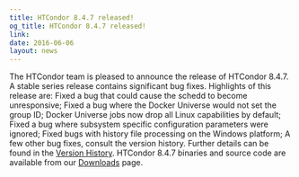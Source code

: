 ```yaml
---
title: HTCondor 8.4.7 released!
og_title: HTCondor 8.4.7 released!
link: 
date: 2016-06-06
layout: news
---
```


The HTCondor team is pleased to announce the release of HTCondor 8.4.7. A stable series release contains significant bug fixes.  Highlights of this release are: Fixed a bug that could cause the schedd to become unresponsive; Fixed a bug where the Docker Universe would not set the group ID; Docker Universe jobs now drop all Linux capabilities by default; Fixed a bug where subsystem specific configuration parameters were ignored; Fixed bugs with history file processing on the Windows platform; A few other bug fixes, consult the version history.  Further details can be found in the <a href="manual/v8.4.7/10_3Stable_Release.html">Version History</a>. HTCondor 8.4.7 binaries and source code are available from our <a href="downloads/">Downloads</a> page. 
